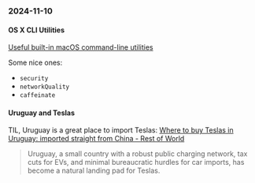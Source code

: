 ### 2024-11-10
#### OS X CLI Utilities
[Useful built-in macOS command-line utilities](https://weiyen.net/articles/useful-macos-cmd-line-utilities)

Some nice ones:

- `security`
- `networkQuality`
- `caffeinate`

#### Uruguay and Teslas
TIL, Uruguay is a great place to import Teslas: [Where to buy Teslas in Uruguay: imported straight from China - Rest of World](https://restofworld.org/2024/tesla-imports-uruguay-china/)

> Uruguay, a small country with a robust public charging network, tax cuts for EVs, and minimal bureaucratic hurdles for car imports, has become a natural landing pad for Teslas.